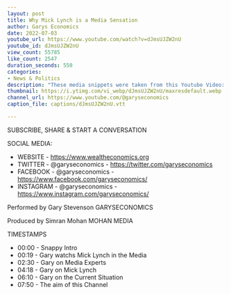 ```yaml
---
layout: post
title: Why Mick Lynch is a Media Sensation
author: Garys Economics
date: 2022-07-03
youtube_url: https://www.youtube.com/watch?v=dJmsUJZW2nU
youtube_id: dJmsUJZW2nU
view_count: 55785
like_count: 2547
duration_seconds: 550
categories:
- News & Politics
description: "These media snippets were taken from this Youtube Video: https://www.youtube.com/watch?v=cgSUpyo86ZI No Copyright Infringement Intended"
thumbnail: https://i.ytimg.com/vi_webp/dJmsUJZW2nU/maxresdefault.webp
channel_url: https://www.youtube.com/@garyseconomics
caption_file: captions/dJmsUJZW2nU.vtt

---
```


SUBSCRIBE, SHARE & START A CONVERSATION


SOCIAL MEDIA:
- WEBSITE - https://www.wealtheconomics.org
- TWITTER - @garyseconomics - https://twitter.com/garyseconomics
- FACEBOOK - @garyseconomics - https://www.facebook.com/garyseconomics/
- INSTAGRAM - @garyseconomics - https://www.instagram.com/garyseconomics/


Performed by Gary Stevenson
GARYSECONOMICS


Produced by Simran Mohan
MOHAN MEDIA


TIMESTAMPS
- 00:00 - Snappy Intro
- 00:19 - Gary watchs Mick Lynch in the Media
- 02:30 - Gary on Media Experts
- 04:18 - Gary on Mick Lynch
- 06:10 - Gary on the Current Situation
- 07:50 - The aim of this Channel
